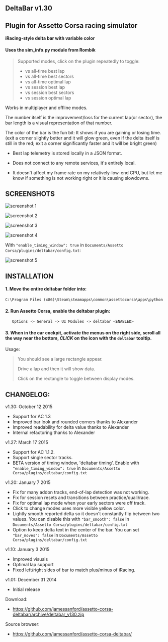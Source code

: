 
## DeltaBar v1.30
## Plugin for Assetto Corsa racing simulator
#### iRacing-style delta bar with variable color
#### Uses the sim_info.py module from Rombik


> Supported modes, click on the plugin repeatedly to toggle:
>
> - vs all-time best lap
> - vs all-time best sectors
> - vs all-time optimal lap
> - vs session best lap
> - vs session best sectors
> - vs session optimal lap

Works in multiplayer and offline modes.

The number itself is the improvement/loss for the current lap(or sector), the bar length is a visual representation of that number.

The color of the bar is the fun bit: It shows if you are gaining or losing time.
(exit a corner slightly better and it will glow green, even if the delta itself is still in the red; exit a corner significantly faster and it will be bright green)

 - Best lap telemetry is stored locally in a JSON format.

 - Does not connect to any remote services, it's entirely local.

 - It doesn't affect my frame rate on my relatively-low-end CPU, but let me know if something is not working right or it is causing slowdowns.

## SCREENSHOTS

![screenshot 1](https://i.imgur.com/eKzydcg.png)

![screenshot 2](https://i.imgur.com/AoqH6lw.png)

![screenshot 3](https://i.imgur.com/hqZ4rOL.png)

![screenshot 4](https://i.imgur.com/JoQoiDu.png)

With `"enable_timing_window": true` in `Documents/Assetto Corsa/plugins/deltabar/config.txt`:

![screenshot 5](https://i.imgur.com/fq8Ym77.png)

## INSTALLATION

#### 1. Move the entire deltabar folder into:

```
C:\Program Files (x86)\Steam\steamapps\common\assettocorsa\apps\python
```


#### 2. Run Assetto Corsa, enable the deltabar plugin:

```
   Options -> General -> UI Modules -> deltabar <ENABLED>
```

#### 3.  When in the car cockpit, activate the menus on the right side, scroll all the way near the bottom, *CLICK* on the icon with the `deltabar` tooltip.

Usage:
>   You should see a large rectangle appear.
>
>   Drive a lap and then it will show data.
>
>   Click on the rectangle to toggle between display modes.


## CHANGELOG:
v1.30: October 12 2015
 - Support for AC 1.3
 - Improved bar look and rounded corners thanks to Alexander
 - Improved readability for delta value thanks to Alexander
 - Internal refactoring thanks to Alexander

v1.27: March 17 2015

 - Support for AC 1.1.2.
 - Support single sector tracks.
 - BETA version of timing window, 'deltabar timing'.  Enable with `"enable_timing_window": true` in `Documents/Assetto Corsa/plugins/deltabar/config.txt`

v1.20: January 7 2015

 - Fix for many addon tracks, end-of-lap detection was not working.
 - Fix for session resets and transitions between practice/quali/race.
 - Fix for optimal lap mode when your early sectors were off track.
 - Click to change modes uses more visible yellow color.
 - Lightly smooth reported delta so it doesn't constantly flip between two values.  You can disable this with `"bar_smooth": false` in `Documents/Assetto Corsa/plugins/deltabar/config.txt`
 - Option to keep delta text in the center of the bar.  You can set `"bar_moves": false` in `Documents/Assetto Corsa/plugins/deltabar/config.txt`

v1.10: January 3 2015

 - Improved visuals
 - Optimal lap support
 - Fixed left/right sides of bar to match plus/minus of iRacing.

v1.01: December 31 2014

 - Initial release


Download:

 - https://github.com/jamessanford/assetto-corsa-deltabar/archive/deltabar_v130.zip

Source browser:

 - https://github.com/jamessanford/assetto-corsa-deltabar/
